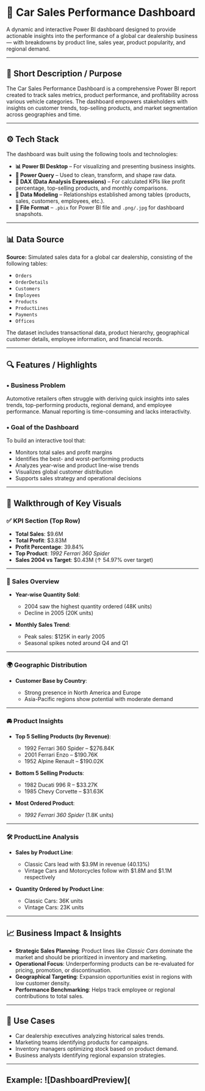 # 🚗 Car Sales Performance Dashboard

A dynamic and interactive Power BI dashboard designed to provide actionable insights into the performance of a global car dealership business — with breakdowns by product line, sales year, product popularity, and regional demand.

---

## 📝 Short Description / Purpose

The Car Sales Performance Dashboard is a comprehensive Power BI report created to track sales metrics, product performance, and profitability across various vehicle categories. The dashboard empowers stakeholders with insights on customer trends, top-selling products, and market segmentation across geographies and time.

---

## ⚙️ Tech Stack

The dashboard was built using the following tools and technologies:

* **📊 Power BI Desktop** – For visualizing and presenting business insights.
* **📂 Power Query** – Used to clean, transform, and shape raw data.
* **🧠 DAX (Data Analysis Expressions)** – For calculated KPIs like profit percentage, top-selling products, and monthly comparisons.
* **📝 Data Modeling** – Relationships established among tables (products, sales, customers, employees, etc.).
* **📁 File Format** – `.pbix` for Power BI file and `.png/.jpg` for dashboard snapshots.

---

## 📊 Data Source

**Source:** Simulated sales data for a global car dealership, consisting of the following tables:

* `Orders`
* `OrderDetails`
* `Customers`
* `Employees`
* `Products`
* `ProductLines`
* `Payments`
* `Offices`

The dataset includes transactional data, product hierarchy, geographical customer details, employee information, and financial records.

---

## 🔍 Features / Highlights

### • Business Problem

Automotive retailers often struggle with deriving quick insights into sales trends, top-performing products, regional demand, and employee performance. Manual reporting is time-consuming and lacks interactivity.

### • Goal of the Dashboard

To build an interactive tool that:

* Monitors total sales and profit margins
* Identifies the best- and worst-performing products
* Analyzes year-wise and product line-wise trends
* Visualizes global customer distribution
* Supports sales strategy and operational decisions

---

## 🚦 Walkthrough of Key Visuals

### ✅ KPI Section (Top Row)

* **Total Sales**: \$9.6M
* **Total Profit**: \$3.83M
* **Profit Percentage**: 39.84%
* **Top Product**: *1992 Ferrari 360 Spider*
* **Sales 2004 vs Target**: \$0.43M (↑ 54.97% over target)

---

### 📅 Sales Overview

* **Year-wise Quantity Sold**:

  * 2004 saw the highest quantity ordered (48K units)
  * Decline in 2005 (20K units)
* **Monthly Sales Trend**:

  * Peak sales: \$125K in early 2005
  * Seasonal spikes noted around Q4 and Q1

---

### 🌍 Geographic Distribution

* **Customer Base by Country**:

  * Strong presence in North America and Europe
  * Asia-Pacific regions show potential with moderate demand

---

### 🚘 Product Insights

* **Top 5 Selling Products (by Revenue)**:

  * 1992 Ferrari 360 Spider – \$276.84K
  * 2001 Ferrari Enzo – \$190.76K
  * 1952 Alpine Renault – \$190.02K

* **Bottom 5 Selling Products**:

  * 1982 Ducati 996 R – \$33.27K
  * 1985 Chevy Corvette – \$31.63K

* **Most Ordered Product**:

  * *1992 Ferrari 360 Spider* (1.8K units)

---

### 🛠 ProductLine Analysis

* **Sales by Product Line**:

  * Classic Cars lead with \$3.9M in revenue (40.13%)
  * Vintage Cars and Motorcycles follow with \$1.8M and \$1.1M respectively

* **Quantity Ordered by Product Line**:

  * Classic Cars: 36K units
  * Vintage Cars: 23K units

---

## 📈 Business Impact & Insights

* **Strategic Sales Planning**: Product lines like *Classic Cars* dominate the market and should be prioritized in inventory and marketing.
* **Operational Focus**: Underperforming products can be re-evaluated for pricing, promotion, or discontinuation.
* **Geographical Targeting**: Expansion opportunities exist in regions with low customer density.
* **Performance Benchmarking**: Helps track employee or regional contributions to total sales.

---

## 📌 Use Cases

* Car dealership executives analyzing historical sales trends.
* Marketing teams identifying products for campaigns.
* Inventory managers optimizing stock based on product demand.
* Business analysts identifying regional expansion strategies.

---

## Example: ![DashboardPreview](
